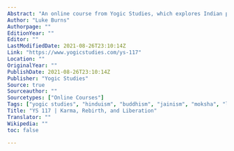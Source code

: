 ```yaml
---
Abstract: "An online course from Yogic Studies, which explores Indian philosophy through the lens of Karma, Rebirth, and Liberation."
Author: "Luke Burns"
Authorpage: ""
EditionYear: ""
Editor: ""
LastModifiedDate: 2021-08-26T23:10:14Z
Link: "https://www.yogicstudies.com/ys-117"
Location: ""
OriginalYear: ""
PublishDate: 2021-08-26T23:10:14Z
Publisher: "Yogic Studies"
Source: true
Sourceauthor: ""
Sourcetypes: ["Online Courses"]
Tags: ["yogic studies", "hinduism", "buddhism", "jainism", "moksha", "liberation", "rebirth", "karma"]
Title: "YS 117 | Karma, Rebirth, and Liberation"
Translator: ""
Wikipedia: ""
toc: false

---
```

